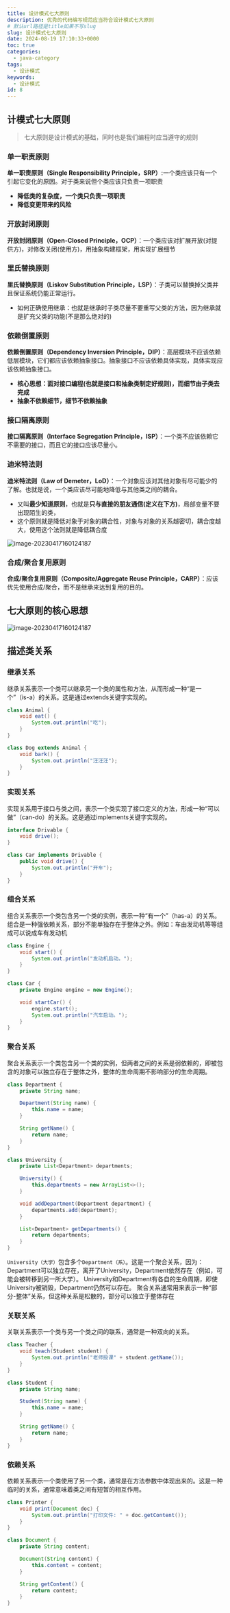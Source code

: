 ```yaml
---
title: 设计模式七大原则
description: 优秀的代码编写规范应当符合设计模式七大原则
# 默认url路径是title如果不写slug
slug: 设计模式七大原则
date: 2024-08-19 17:10:33+0000
toc: true
categories:
  - java-category
tags:
  - 设计模式
keywords:
  - 设计模式
id: 8
---
```


## 计模式七大原则

> 七大原则是设计模式的基础，同时也是我们编程时应当遵守的规则

### 单一职责原则

**单一职责原则（Single Responsibility Principle，SRP）**:一个类应该只有一个引起它变化的原因。对于类来说但个类应该只负责一项职责
-  **降低类的复杂度，一个类只负责一项职责**
-  **降低变更带来的风险**

### 开放封闭原则

**开放封闭原则（Open-Closed Principle，OCP）**：一个类应该对扩展开放(对提供方)，对修改关闭(使用方)，用抽象构建框架，用实现扩展细节

### 里氏替换原则

**里氏替换原则（Liskov Substitution Principle，LSP）**：子类可以替换掉父类并且保证系统仍能正常运行。

- 如何正确使用继承：也就是继承时子类尽量不要重写父类的方法，因为继承就是扩充父类的功能(不是那么绝对的)

### 依赖倒置原则

**依赖倒置原则（Dependency Inversion Principle，DIP）**：高层模块不应该依赖低层模块，它们都应该依赖抽象接口。抽象接口不应该依赖具体实现，具体实现应该依赖抽象接口。
- **核心思想：面对接口编程(也就是接口和抽象类制定好规则)，而细节由子类去完成**
- **抽象不依赖细节，细节不依赖抽象**

### 接口隔离原则

**接口隔离原则（Interface Segregation Principle，ISP）**：一个类不应该依赖它不需要的接口，而且它的接口应该尽量小。


### 迪米特法则

**迪米特法则（Law of Demeter，LoD）**：一个对象应该对其他对象有尽可能少的了解。也就是说，一个类应该尽可能地降低与其他类之间的耦合。
- 又叫**最少知道原则**，也就是**只与直接的朋友通信(定义在下方)**，局部变量不要出现陌生的类，
- 这个原则就是降低对象于对象的耦合性，对象与对象的关系越密切，耦合度越大，使用这个法则就是降低耦合度

![image-20230417160124187](img/design_pattern/img.png)

### 合成/聚合复用原则

**合成/聚合复用原则（Composite/Aggregate Reuse Principle，CARP）**：应该优先使用合成/聚合，而不是继承来达到复用的目的。

## 七大原则的核心思想

![image-20230417160124187](img/design_pattern/img_1.png)

## 描述类关系

### 继承关系

继承关系表示一个类可以继承另一个类的属性和方法，从而形成一种“是一个”（is-a）的关系。这是通过extends关键字实现的。

```java
class Animal {
    void eat() {
        System.out.println("吃");
    }
}

class Dog extends Animal {
    void bark() {
        System.out.println("汪汪汪");
    }
}

```

### 实现关系

实现关系用于接口与类之间，表示一个类实现了接口定义的方法，形成一种“可以做”（can-do）的关系。这是通过implements关键字实现的。

```java
interface Drivable {
    void drive();
}

class Car implements Drivable {
    public void drive() {
        System.out.println("开车");
    }
}

```

### 组合关系

组合关系表示一个类包含另一个类的实例，表示一种“有一个”（has-a）的关系。组合是一种强依赖关系，部分不能单独存在于整体之外。例如：车由发动机等等组成可以说成车有发动机

```java
class Engine {
    void start() {
        System.out.println("发动机启动。");
    }
}

class Car {
    private Engine engine = new Engine();

    void startCar() {
        engine.start();
        System.out.println("汽车启动。");
    }
}

```

###  聚合关系

聚合关系表示一个类包含另一个类的实例，但两者之间的关系是弱依赖的，即被包含的对象可以独立存在于整体之外，整体的生命周期不影响部分的生命周期。

```java
class Department {
    private String name;

    Department(String name) {
        this.name = name;
    }

    String getName() {
        return name;
    }
}

class University {
    private List<Department> departments;

    University() {
        this.departments = new ArrayList<>();
    }

    void addDepartment(Department department) {
        departments.add(department);
    }

    List<Department> getDepartments() {
        return departments;
    }
}

```

`University（大学）`包含多个`Department（系）`。这是一个聚合关系，因为：
Department可以独立存在，离开了University，Department依然存在（例如，可能会被转移到另一所大学）。
University和Department有各自的生命周期，即使University被销毁，Department仍然可以存在。
聚合关系通常用来表示一种“部分-整体”关系，但这种关系是松散的，部分可以独立于整体存在

### 关联关系
关联关系表示一个类与另一个类之间的联系，通常是一种双向的关系。

```java
class Teacher {
    void teach(Student student) {
        System.out.println("老师授课" + student.getName());
    }
}

class Student {
    private String name;

    Student(String name) {
        this.name = name;
    }

    String getName() {
        return name;
    }
}
```


### 依赖关系

依赖关系表示一个类使用了另一个类，通常是在方法参数中体现出来的。这是一种临时的关系，通常意味着类之间有短暂的相互作用。

```java
class Printer {
    void print(Document doc) {
        System.out.println("打印文件: " + doc.getContent());
    }
}

class Document {
    private String content;

    Document(String content) {
        this.content = content;
    }

    String getContent() {
        return content;
    }
}

```